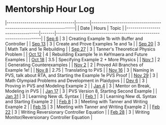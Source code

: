 # Mentorship Hour Log

|----------------------------------|-------|----------------------------------------------------------------------|
| Date                             | Hours | Topic                                                                |
|----------------------------------|-------|----------------------------------------------------------------------|
| [Sep 6](journals/2023-09-06.md)  | 3     | Creating Example 1b with Buffer and Controller                       |
| [Sep 13](journals/2023-09-13.md) | 3     | Create and Prove Examples 1e and 1a                                  |
| [Sep 20](journals/2023-09-20.md) | 3     | Math Talk and 1e Rebuilding                                          |
| [Sep 27](journals/2023-09-27.md) | 3     | Tanner's Theoretical Physics Problem                                 |
| [Oct 12](journals/2023-10-12.md) | 4     | Rebuilding Example 1e in KeYmaera and Future Examples                |
| [Oct 18](journals/2023-10-18.md) | 3.5   | Specifying Example 2 + More Physics                                  |
| [Nov 1](journals/2023-11-01.md)  | 2     | Generating Counterexamples                                           |
| [Nov 2](journals/2023-11-02.md)  | 2     | Proved All Branches of Example 1e!                                   |
| [Nov 8](journals/2023-11-08.md)  | 2.75  | Translating to PVS                                                   |
| [Nov 16](journals/2023-11-16.md) | 3     | Naming in PVS, talk about RTA, and Starting the Example 1e PVS Proof |
| [Nov 29](journals/2023-11-29.md) | 3     | Math Olympiad Problems and Development in Plaidypvs                  |
| [Dev 6](journals/2023-12-06.md)  | 3     | Proving in PVS and Modeling Example 2                                |
| [Jan 4](journals/2024-01-04.md)  | 3     | Mentor on Break, Modeling in PVS                                     |
| [Jan 17](journals/2024-01-17.md) | 3     | PVS Version 8, Starting Second Example                               |
| [Jan 31](journals/2024-01-31.md) | 3     | Learning New dL Syntax                                               |
| [Feb 1](journals/2024-02-01.md)  | 3     | Learning New dL Syntax and Starting Example 2                        |
| [Feb 8](journals/2024-02-08.md)  | 3     | Meeting with Tanner and Writing Example 2                            |
| [Feb 15](journals/2024-02-15.md) | 3     | Meeting with Tanner and Writing Example 2                            |
| [Feb 22](journals/2024-02-22.md) | 3     | Writing Reversionary Controller Equation                             |
| [Feb 28](journals/2024-02-28.md) | 3     | Writing Monitor/Reversionary Controller Equation                     |

